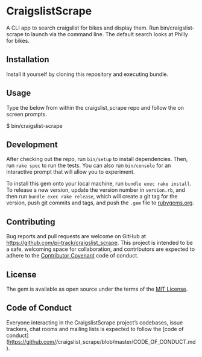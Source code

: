 # CraigslistScrape

A CLI app to search craigslist for bikes and display them. Run bin/craigslist-scrape to launch via the command line. The default search looks at Philly for bikes.

## Installation

Install it yourself by cloning this repository and executing bundle.

## Usage

Type the below from within the craigslist_scrape repo and follow the on screen prompts.

$ bin/craigslist-scrape

## Development

After checking out the repo, run `bin/setup` to install dependencies. Then, run `rake spec` to run the tests. You can also run `bin/console` for an interactive prompt that will allow you to experiment.

To install this gem onto your local machine, run `bundle exec rake install`. To release a new version, update the version number in `version.rb`, and then run `bundle exec rake release`, which will create a git tag for the version, push git commits and tags, and push the `.gem` file to [rubygems.org](https://rubygems.org).

## Contributing

Bug reports and pull requests are welcome on GitHub at https://github.com/pi-track/craigslist_scrape. This project is intended to be a safe, welcoming space for collaboration, and contributors are expected to adhere to the [Contributor Covenant](http://contributor-covenant.org) code of conduct.

## License

The gem is available as open source under the terms of the [MIT License](https://opensource.org/licenses/MIT).

## Code of Conduct

Everyone interacting in the CraigslistScrape project’s codebases, issue trackers, chat rooms and mailing lists is expected to follow the [code of conduct](https://github.com/<github username>/craigslist_scrape/blob/master/CODE_OF_CONDUCT.md).
